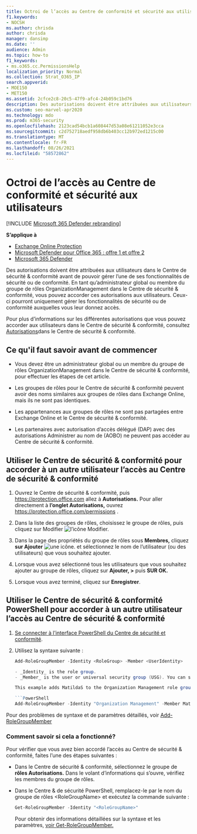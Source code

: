 ```yaml
---
title: Octroi de l’accès au Centre de conformité et sécurité aux utilisateurs
f1.keywords:
- NOCSH
ms.author: chrisda
author: chrisda
manager: dansimp
ms.date: ''
audience: Admin
ms.topic: how-to
f1_keywords:
- ms.o365.cc.PermissionsHelp
localization_priority: Normal
ms.collection: Strat_O365_IP
search.appverid:
- MOE150
- MET150
ms.assetid: 2cfce2c8-20c5-47f9-afc4-24b059c1bd76
description: Des autorisations doivent être attribuées aux utilisateurs dans le Centre Microsoft 365 sécurité & conformité avant de pouvoir gérer l’une de ses fonctionnalités de sécurité ou de conformité.
ms.custom: seo-marvel-apr2020
ms.technology: mdo
ms.prod: m365-security
ms.openlocfilehash: 2123cad54bcb1a608447d53a08e61211052e3cca
ms.sourcegitcommit: c2d752718aedf958db6b403cc12b972ed1215c00
ms.translationtype: MT
ms.contentlocale: fr-FR
ms.lasthandoff: 08/26/2021
ms.locfileid: "58572862"
---
```

# <a name="give-users-access-to-the-security--compliance-center"></a>Octroi de l’accès au Centre de conformité et sécurité aux utilisateurs

[!INCLUDE [Microsoft 365 Defender rebranding](../includes/microsoft-defender-for-office.md)]

**S’applique à**
- [Exchange Online Protection](exchange-online-protection-overview.md)
- [Microsoft Defender pour Office 365 : offre 1 et offre 2](defender-for-office-365.md)
- [Microsoft 365 Defender](../defender/microsoft-365-defender.md)

Des autorisations doivent être attribuées aux utilisateurs dans le Centre de sécurité & conformité avant de pouvoir gérer l’une de ses fonctionnalités de sécurité ou de conformité. En tant qu’administrateur global ou membre du groupe de rôles OrganizationManagement dans le Centre de sécurité & conformité, vous pouvez accorder ces autorisations aux utilisateurs. Ceux-ci pourront uniquement gérer les fonctionnalités de sécurité ou de conformité auxquelles vous leur donnez accès.

Pour plus d’informations sur les différentes autorisations que vous pouvez accorder aux utilisateurs dans le Centre de sécurité & conformité, consultez [Autorisations](permissions-in-the-security-and-compliance-center.md)dans le Centre de sécurité & conformité.

## <a name="what-do-you-need-to-know-before-you-begin"></a>Ce qu'il faut savoir avant de commencer

- Vous devez être un administrateur global ou un membre du groupe de rôles OrganizationManagement dans le Centre de sécurité & conformité, pour effectuer les étapes de cet article.

- Les groupes de rôles pour le Centre de sécurité & conformité peuvent avoir des noms similaires aux groupes de rôles dans Exchange Online, mais ils ne sont pas identiques.

- Les appartenances aux groupes de rôles ne sont pas partagées entre Exchange Online et le Centre de sécurité & conformité.

- Les partenaires avec autorisation d’accès délégué (DAP) avec des autorisations Administrer au nom de (AOBO) ne peuvent pas accéder au Centre de sécurité & conformité.

## <a name="use-the-security--compliance-center-to-give-another-user-access-to-the-security--compliance-center"></a>Utiliser le Centre de sécurité & conformité pour accorder à un autre utilisateur l’accès au Centre de sécurité & conformité

1. Ouvrez le Centre de sécurité & conformité, puis <https://protection.office.com> allez à **Autorisations.** Pour aller directement à **l’onglet Autorisations,** ouvrez <https://protection.office.com/permissions> .

2. Dans la liste des groupes de rôles,  choisissez le groupe de rôles, puis cliquez sur Modifier ![ l’icône Modifier. ](../../media/O365-MDM-CreatePolicy-EditIcon.gif)

3. Dans la page des propriétés du groupe de rôles sous **Membres,** cliquez **sur Ajouter** ![ une icône.](../../media/ITPro-EAC-AddIcon.gif) et sélectionnez le nom de l’utilisateur (ou des utilisateurs) que vous souhaitez ajouter.

4. Lorsque vous avez sélectionné tous les utilisateurs que vous souhaitez ajouter au groupe de rôles, cliquez sur **Ajouter, \>** puis **SUR OK.**

5. Lorsque vous avez terminé, cliquez sur **Enregistrer**.

## <a name="use-security--compliance-center-powershell-to-give-another-user-access-to-the-security--compliance-center"></a>Utiliser le Centre de sécurité & conformité PowerShell pour accorder à un autre utilisateur l’accès au Centre de sécurité & conformité

1. [Se connecter à l’interface PowerShell du Centre de sécurité et conformité](/powershell/exchange/connect-to-scc-powershell).

2. Utilisez la syntaxe suivante :

   ```powershell
   Add-RoleGroupMember -Identity <RoleGroup> -Member <UserIdentity>

   - _Identity_ is the role group.
   - _Member_ is the user or universal security group (USG). You can specify only one member at a time.

   This example adds MatildaS to the Organization Management role group.

   ```PowerShell
   Add-RoleGroupMember -Identity "Organization Management" -Member MatildaS
   ```

Pour des problèmes de syntaxe et de paramètres détaillés, voir [Add-RoleGroupMember](/powershell/module/exchange/add-rolegroupmember)

### <a name="how-do-you-know-this-worked"></a>Comment savoir si cela a fonctionné?

Pour vérifier que vous avez bien accordé l’accès au Centre de sécurité & conformité, faites l’une des étapes suivantes :

- Dans le Centre de sécurité & conformité, sélectionnez le groupe de **rôles Autorisations.** Dans le volant d’informations qui s’ouvre, vérifiez les membres du groupe de rôles.

- Dans le Centre & de sécurité PowerShell, remplacez-le par le nom du groupe de rôles \<RoleGroupName\> et exécutez la commande suivante :

  ```powershell
  Get-RoleGroupMember -Identity "<RoleGroupName>"
  ```

  Pour obtenir des informations détaillées sur la syntaxe et les paramètres, [voir Get-RoleGroupMember.](/powershell/module/exchange/Get-RoleGroupMember)